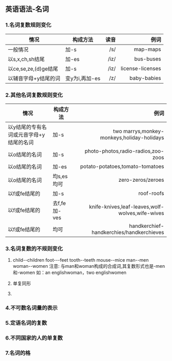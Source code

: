 ## 英语语法-名词

### 1.名词复数规则变化
| 情况      | 构成方法|  读音| 例词|
| --------- | -------- | -----: | --: |
| 一般情况    | 加-s  | /s/|   map-maps |
| 以s,x,ch,sh结尾     | 加-es|   /iz/ |   bus-buses |
| 以ce,se,ze,(d)ge结尾| 加-s |   /iz/ |   license-licenses |
| 以辅音字母+y结尾的词| 变y为i,再加-es|   /z/ |   baby-babies |

### 2.其他名词复数规则变化

| 情况      | 构成方法| 例词|
| --------- | -------- | --: |
|以y结尾的专有名词或元音字母+y结尾的名词 | 加-s  |   two marrys,monkey-monkeys,holiday-holidays|
|以o结尾的名词           |     加-s     |   photo-photos,radio-radios,zoo-zoos  |
|以o结尾的名词          |     加-es    | potato-potatoes,tomato-tomatoes    |
|以o结尾的名词          |   均s,es均可       | zero-zeros/zeroes    |
|以f或fe结尾的          |  加-s        |  roof-roofs   |
| 以f或fe结尾的  |  去f,fe加-ves   |  knife-knives,leaf-leaves,wolf-wolves,wife-wives   |
| 以f或fe结尾的  |均可          |  handkerchief-handkerchies/handkerchieves   |

### 3.名词复数的不规则变化
1) child--children  foot---feet  tooth--teeth mouse--mice  man--men  woman--women
注意: 与man和woman构成的合成词,其复数形式也是-men 和-women 如：an englishwoman，two englishwomen

2) 单复同形
3) 

### 4.不可数名词量的表示

### 5.定语名词的复数

### 6.不同国家的人的单复数

### 7.名词的格

